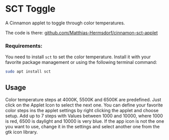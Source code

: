 # SCT Toggle 

A Cinnamon applet to toggle through color temperatures.

The code is there: [github.com/Matthias-Hermsdorf/cinnamon-sct-applet](https://github.com/Matthias-Hermsdorf/cinnamon-sct-applet)

### Requirements:
You need to install `sct` to set the color temperature.
Install it with your favorite package management or using the following terminal command:
```sh
sudo apt install sct
```

## Usage
Color temperature steps at 4000K, 5500K and 6500K are predefined. Just click on the Applet Icon to 
select the next one. 
You can define your favorite color steps ins the applet settings by right clicking the applet and
choose setup. Add up to 7 steps with Values between 1000 and 10000, where 1000 is red, 6500 is daylight
and 10000 is very blue.
If the app icon is not the one you want to use, change it in the settings and select another one from the
gtk icon library.